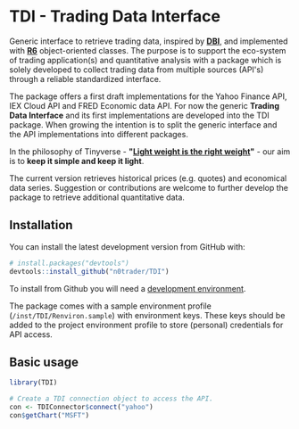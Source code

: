 # TDI - Trading Data Interface
Generic interface to retrieve trading data, inspired by **[DBI](https://dbi.r-dbi.org/)**, and implemented with **[R6](https://r6.r-lib.org)** object-oriented classes. The purpose is to support the eco-system of trading application(s) and quantitative analysis with a package which is solely developed to collect trading data from multiple sources (API's) through a reliable standardized interface.

The package offers a first draft implementations for the Yahoo Finance API, IEX Cloud API and FRED Economic data API. For now the generic **Trading Data Interface** and its first implementations are developed into the TDI package. When growing the intention is to split the generic interface and the API implementations into different packages.

In the philosophy of Tinyverse - **"[Light weight is the right weight](http://www.tinyverse.org/)"** - our aim is to **keep it simple and keep it light**.

The current version retrieves historical prices (e.g. quotes) and economical data series. Suggestion or contributions are welcome to further develop the package to retrieve additional quantitative data.

## Installation

You can install the latest development version from GitHub with:

```R
# install.packages("devtools")
devtools::install_github("n0trader/TDI")
```

To install from Github you will need a [development environment](https://www.rstudio.com/ide/docs/packages/prerequisites).

The package comes with a sample environment profile (`/inst/TDI/Renviron.sample`) with environment keys. These keys should be added to the project environment profile to store (personal) credentials for API access.

## Basic usage

```R
library(TDI)

# Create a TDI connection object to access the API.
con <- TDIConnector$connect("yahoo")
con$getChart("MSFT")
```
